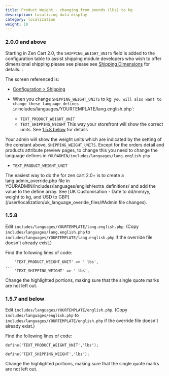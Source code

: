 ```yaml
---
title: Product Weight - changing from pounds (lbs) to kg
description: Localizing data display 
category: localization
weight: 10
---
```


### 2.0.0 and above
Starting in Zen Cart 2.0, the `SHIPPING_WEIGHT_UNITS` field is added to the configuration table to assist shipping module developers who wish to offer dimensional shipping please see please see [Shipping Dimensions](/user/shipping/shipping_dimensions/) for details. : 

The screen referenced is: 
- [Configuration > Shipping](/user/admin_pages/configuration/configuration_shippingpackaging/)


- When you change `SHIPPING_WEIGHT_UNITS` to kg` 
you will also want to change these language defines in `includes/languages/YOURTEMPLATE/lang.english.php`:  
   - `TEXT_PRODUCT_WEIGHT_UNIT`
   - `TEXT_SHIPPING_WEIGHT`
This way your storefront will show the correct units. See [1.5.8 below](#1.5.8) for details

Your admin will show the weight units which are indicated by the setting of the constant above, `SHIPPING_WEIGHT_UNITS`. Except for the orders detail and products attribute preview pages, to change this you need to change the language defines in `YOURADMIN/includes/languages/lang.english.php`
   - `TEXT_PRODUCT_WEIGHT_UNIT`

The easiest way to do the for zen cart 2.0+ is to create a lang.admin_override.php file in YOURADMIN/includes/languages/english/extra_definitions/ and add the value to the define array. See [UK Customisation - Date to dd/mm/yy, weight to kg, and USD to GBP](/user/localization/uk_language_overide_files/#Admin file changes).

### 1.5.8
Edit `includes/languages/YOURTEMPLATE/lang.english.php`. (Copy `includes/languages/lang.english.php` to `includes/languages/YOURTEMPLATE/lang.english.php` if the override file doesn't already exist.)

Find the following lines of code:

```
    'TEXT_PRODUCT_WEIGHT_UNIT' => ' lbs',
...
    'TEXT_SHIPPING_WEIGHT' => ' lbs',
```

Change the highlighted portions, making sure that the single quote marks are not left out.

### 1.5.7 and below
Edit `includes/languages/YOURTEMPLATE/english.php`.  (Copy `includes/languages/english.php` to `includes/languages/YOURTEMPLATE/english.php` if the override file doesn't already exist.)

Find the following lines of code:

```
define('TEXT_PRODUCT_WEIGHT_UNIT','lbs');

define('TEXT_SHIPPING_WEIGHT','lbs');
```

Change the highlighted portions, making sure that the single quote marks are not left out.